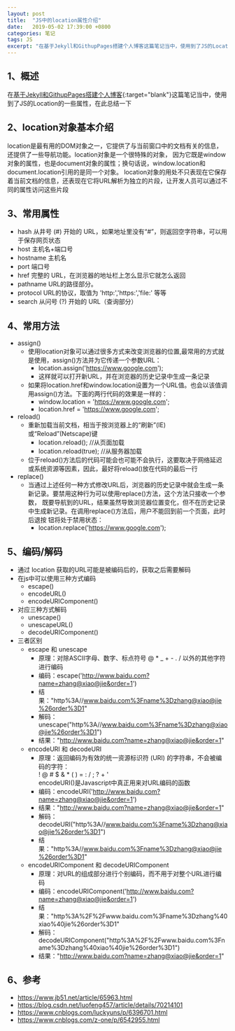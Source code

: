 ```yaml
---
layout: post
title:  "JS中的location属性介绍"
date:   2019-05-02 17:39:00 +0800
categories: 笔记
tags: JS
excerpt: "在基于Jekyll和GithupPages搭建个人博客这篇笔记当中，使用到了JS的Location的一些属性，在此总结一下"
---
```



## 1、概述
在[基于Jekyll和GithupPages搭建个人博客](/笔记/2019/05/01/基于Jekyll和GithupPages搭建个人博客.html){:target="blank"}这篇笔记当中，使用到了JS的Location的一些属性，在此总结一下

## 2、location对象基本介绍
location是最有用的DOM对象之一，它提供了与当前窗口中的文档有关的信息，还提供了一些导航功能。location对象是一个很特殊的对象，
因为它既是window对象的属性，也是document对象的属性；换句话说，window.location和document.location引用的是同一个对象。
location对象的用处不只表现在它保存着当前文档的信息，还表现在它将URL解析为独立的片段，让开发人员可以通过不同的属性访问这些片段

## 3、常用属性
+ hash 从井号 (#) 开始的 URL，如果地址里没有“#”，则返回空字符串，可以用于保存网页状态
+ host 主机名+端口号
+ hostname 主机名
+ port 端口号
+ href 完整的 URL，在浏览器的地址栏上怎么显示它就怎么返回
+ pathname URL的路径部分。
+ protocol URL的协议，取值为 'http:','https:','file:' 等等
+ search 从问号 (?) 开始的 URL（查询部分）

## 4、常用方法
+ assign()  
   + 使用location对象可以通过很多方式来改变浏览器的位置,最常用的方式就是使用，assign()方法并为它传递一个参数URL：  
      + location.assign('https://www.google.com');  
      + 这样就可以打开新URL，并在浏览器的历史记录中生成一条记录
   + 如果将location.href和window.location设置为一个URL值。也会以该值调用assign()方法。下面的两行代码的效果是一样的：  
      + window.location = 'https://www.google.com';  
      + location.href = 'https://www.google.com';
+ reload() 
   + 重新加载当前文档，相当于按浏览器上的“刷新”(IE)或“Reload”(Netscape)键
      + location.reload();       //从页面加载
      + location.reload(true);   //从服务器加载
   + 位于reload()方法后的代码可能会也可能不会执行，这要取决于网络延迟或系统资源等因素，因此，最好将reload()放在代码的最后一行   
+ replace() 
   + 当通过上述任何一种方式修改URL后，浏览器的历史记录中就会生成一条新记录。要禁用这种行为可以使用replace()方法，这个方法只接收一个参数，
既要导航到的URL，结果虽然导致浏览器位置变化，但不在历史记录中生成新记录。在调用replace()方法后，用户不能回到前一个页面，此时后退按
钮将处于禁用状态：
      + location.replace('https://www.google.com');

## 5、编码/解码
+ 通过 location 获取的URL可能是被编码后的，获取之后需要解码
+ 在js中可以使用三种方式编码
   + escape()
   + encodeURL()
   + encodeURIComponent()
+ 对应三种方式解码 
   + unescape()
   + unescapeURL()
   + decodeURIComponent()
+ 三者区别
   + escape 和 unescape  
      +	原理：对除ASCII字母、数字、标点符号 @  *  _  +  -  .  / 以外的其他字符进行编码  
	  + 编码：escape('http://www.baidu.com?name=zhang@xiao@jie&order=1')
	  + 结果："http%3A//www.baidu.com%3Fname%3Dzhang@xiao@jie%26order%3D1"  
      + 解码：unescape("http%3A//www.baidu.com%3Fname%3Dzhang@xiao@jie%26order%3D1")  
      + 结果："http://www.baidu.com?name=zhang@xiao@jie&order=1"  
   + encodeURI 和 decodeURI  
      + 原理：返回编码为有效的统一资源标识符 (URI) 的字符串，不会被编码的字符：  
      	! @ # $ & * ( ) = : / ; ? + '  
      	encodeURI()是Javascript中真正用来对URL编码的函数  
      + 编码：encodeURI('http://www.baidu.com?name=zhang@xiao@jie&order=1')  
      + 结果："http://www.baidu.com?name=zhang@xiao@jie&order=1"  
      + 解码：decodeURI("http%3A//www.baidu.com%3Fname%3Dzhang@xiao@jie%26order%3D1")  
      + 结果："http%3A//www.baidu.com%3Fname%3Dzhang@xiao@jie%26order%3D1"  
   + encodeURIComponent 和 decodeURIComponent  
      + 原理：对URL的组成部分进行个别编码，而不用于对整个URL进行编码  
      + 编码：encodeURIComponent('http://www.baidu.com?name=zhang@xiao@jie&order=1')  
      + 结果："http%3A%2F%2Fwww.baidu.com%3Fname%3Dzhang%40xiao%40jie%26order%3D1"  
      + 解码：decodeURIComponent("http%3A%2F%2Fwww.baidu.com%3Fname%3Dzhang%40xiao%40jie%26order%3D1")  
      + 结果："http://www.baidu.com?name=zhang@xiao@jie&order=1"  
      
## 6、参考
+ https://www.jb51.net/article/65963.html
+ https://blog.csdn.net/luofeng457/article/details/70214101
+ https://www.cnblogs.com/luckyuns/p/6396701.html
+ https://www.cnblogs.com/z-one/p/6542955.html